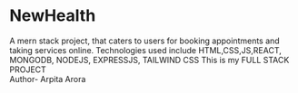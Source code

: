 # NewHealth
A mern stack project, that caters to users for booking appointments and taking services online. Technologies used include HTML,CSS,JS,REACT, MONGODB, NODEJS, EXPRESSJS, TAILWIND CSS
This is my FULL STACK PROJECT 
<br/>
Author- Arpita Arora
